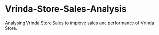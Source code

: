 # Vrinda-Store-Sales-Analysis
Analysing Vrinda Store Sales to improve sales and performance of Vrinda Store.
